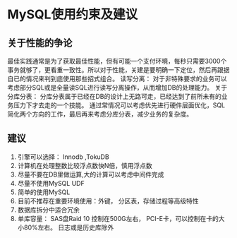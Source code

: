# MySQL使用约束及建议
## 关于性能的争论
最佳实践通常是为了获取最佳性能，但有可能一个支付环境，每秒只需要3000个事务就够了，更看重一致性。所以对于性能，关建是要明确一下定位，然后再跟据自已的情况来判到底使用那些招式组合。
读写分离： 对于非特殊要求的业务可以考虑部分SQL或是全量读SQL进行读写分离操作，从而增加DB的处理能力。
关于分库分表： 分库分表属于已经在DB的设计上无路可走，已经达到了前所未有的业务压力下才去走的一个技能。 通过常情况可以考虑优先进行硬件层面优化，SQL简化两个方向的工作，最后再来考虑分库分表，减少业务的复杂度。

## 建议
1. 引擎可以选择： Innodb ,TokuDB
2. 计算机在处理整数比较浮点数快N倍，慎用浮点数
3. 尽量不要在DB里做运算,大的计算可以考虑中间件完成
4. 尽量不使用MySQL UDF
5. 简单的使用MySQL
6. 目前不推荐在重要环境使用：外键， 分区表，存储过程等高级特性
7. 数据库拆分中适合冗余
8. 单库容量： SAS盘Raid 10 控制在500G左右， PCI-E卡，可以控制在卡的大小80%左右。  日志或是历史库除外

